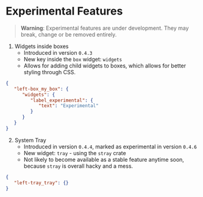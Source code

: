 # Experimental Features
> **Warning**: Experimental features are under development. They may break, change or be removed entirely.

1. Widgets inside boxes
   - Introduced in version `0.4.3`
   - New key inside the `box` widget: `widgets`
   - Allows for adding child widgets to boxes, which allows for better styling through CSS.
```json
{
   "left-box_my_box": {
      "widgets": {
         "label_experimental": {
            "text": "Experimental"
         }
      }
   }
}
```
2. System Tray
   - Introduced in version `0.4.4`, marked as experimental in version `0.4.6`
   - New widget: `tray` - using the `stray` crate
   - Not likely to become available as a stable feature anytime soon, because `stray` is overall hacky and a mess.
```json
{
   "left-tray_tray": {}
}
```
